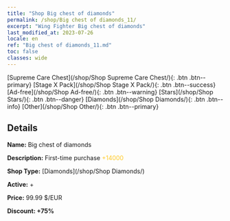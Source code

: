 ```yaml
---
title: "Shop Big chest of diamonds"
permalink: /shop/Big chest of diamonds_11/
excerpt: "Wing Fighter Big chest of diamonds"
last_modified_at: 2023-07-26
locale: en
ref: "Big chest of diamonds_11.md"
toc: false
classes: wide
---
```



  [Supreme Care Chest](/shop/Shop Supreme Care Chest/){: .btn .btn--primary}   [Stage X Pack](/shop/Shop Stage X Pack/){: .btn .btn--success}   [Ad-free](/shop/Shop Ad-free/){: .btn .btn--warning}   [Stars](/shop/Shop Stars/){: .btn .btn--danger}   [Diamonds](/shop/Shop Diamonds/){: .btn .btn--info}   [Other](/shop/Shop Other/){: .btn .btn--primary} 

## Details

 **Name:** Big chest of diamonds 

 **Description:** First-time purchase <span style="color: #FFC926">+14000</span><br/><span style="color: #ffffff;"></span>

 **Shop Type:** [Diamonds](/shop/Shop Diamonds/)

 **Active:** + 

 **Price:** 99.99 $/EUR 

 **Discount: +75%** 


